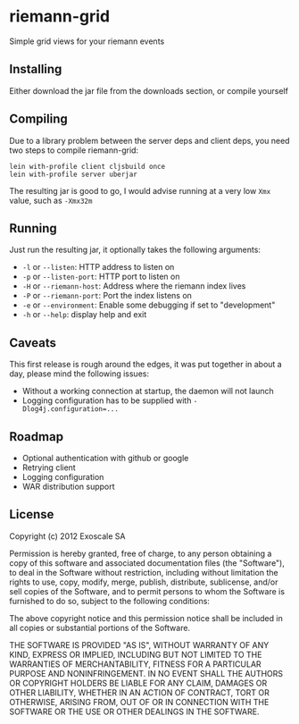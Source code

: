 # riemann-grid

Simple grid views for your riemann events

## Installing

Either download the jar file from the downloads section, or compile yourself

## Compiling

Due to a library problem between the server deps and client deps, you need
two steps to compile riemann-grid:

```
lein with-profile client cljsbuild once
lein with-profile server uberjar
```

The resulting jar is good to go, I would advise running at a very
low `Xmx` value, such as `-Xmx32m`

## Running

Just run the resulting jar, it optionally takes the
following arguments:

* `-l` or `--listen`: HTTP address to listen on
* `-p` or `--listen-port`: HTTP port to listen on
* `-H` or `--riemann-host`: Address where the riemann index lives
* `-P` or `--riemann-port`: Port the index listens on
* `-e` or `--environment`: Enable some debugging if set to "development"
* `-h` or `--help`: display help and exit

## Caveats

This first release is rough around the edges, it was 
put together in about a day, please mind the following
issues:

* Without a working connection at startup, the daemon will not launch
* Logging configuration has to be supplied with `-Dlog4j.configuration=...`

## Roadmap

* Optional authentication with github or google
* Retrying client
* Logging configuration
* WAR distribution support

## License

Copyright (c) 2012 Exoscale SA

Permission is hereby granted, free of charge, to any person obtaining
a copy of this software and associated documentation files (the
"Software"), to deal in the Software without restriction, including
without limitation the rights to use, copy, modify, merge, publish,
distribute, sublicense, and/or sell copies of the Software, and to
permit persons to whom the Software is furnished to do so, subject to
the following conditions:

The above copyright notice and this permission notice shall be
included in all copies or substantial portions of the Software.

THE SOFTWARE IS PROVIDED "AS IS", WITHOUT WARRANTY OF ANY KIND,
EXPRESS OR IMPLIED, INCLUDING BUT NOT LIMITED TO THE WARRANTIES OF
MERCHANTABILITY, FITNESS FOR A PARTICULAR PURPOSE AND
NONINFRINGEMENT. IN NO EVENT SHALL THE AUTHORS OR COPYRIGHT HOLDERS BE
LIABLE FOR ANY CLAIM, DAMAGES OR OTHER LIABILITY, WHETHER IN AN ACTION
OF CONTRACT, TORT OR OTHERWISE, ARISING FROM, OUT OF OR IN CONNECTION
WITH THE SOFTWARE OR THE USE OR OTHER DEALINGS IN THE SOFTWARE.
